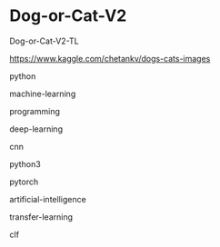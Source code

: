 # Dog-or-Cat-V2

Dog-or-Cat-V2-TL

https://www.kaggle.com/chetankv/dogs-cats-images


python 

machine-learning 

programming 

deep-learning 

cnn 

python3 

pytorch 

artificial-intelligence 

transfer-learning 

clf
